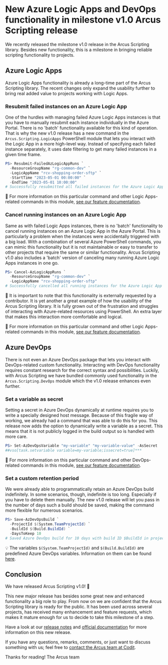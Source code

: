 # New Azure Logic Apps and DevOps functionality in milestone v1.0 Arcus Scripting release
We recently released the milestone v1.0 release in the Arcus Scripting library. Besides new functionality, this is a milestone in bringing reliable scripting functionality to projects.

## Azure Logic Apps
Azure Logic Apps functionality is already a long-time part of the Arcus Scripting library. The recent changes only expand the usability further to bring real added value to projects working with Logic Apps.

### Resubmit failed instances on an Azure Logic App
One of the hurdles with managing failed Azure Logic Apps instances is that you have to manually resubmit each instance individually in the Azure Portal. There is no 'batch' functionality available for this kind of operation. That is why the new v1.0 release has a new command in the `Arcus.Scripting.LogicApps` PowerShell module that lets you interact with the Logic App in a more high-level way. Instead of specifying each failed instance separately, it uses date filtering to get many failed instances in a given time frame.

```powershell
PS> Resubmit-FailedAzLogicAppRuns `
  -ResourceGroupName "rg-common-dev" `
  -LogicAppName "rcv-shopping-order-sftp" `
  -StartTime "2023-05-01 00:00:00" `
  -EndTime "2023-05-01 10:00:00"
# Successfully resubmitted all failed instances for the Azure Logic App 'rcv-shopping-order-sftp' in resource group 'rg-common-dev' from '2023-05-01 00:00:00' and until '2023-05-01 10:00:00'
```

🔗 For more information on this particular command and other Logic Apps-related commands in this module, [see our feature documentation](https://scripting.arcus-azure.net/Features/powershell/azure-logic-apps).

### Cancel running instances on an Azure Logic App
Same as with failed Logic Apps instances, there is no 'batch' functionality to cancel running instances on an Azure Logic App in the Azure Portal. This is particularly a problem when the instances were accidentally triggered with a big load. With a combination of several Azure PowerShell commands, you can mimic this functionality but it is not maintainable or easy to transfer to other projects that require the same or similar functionality. Arcus Scripting v1.0 also includes a 'batch' version of canceling many running Azure Logic Apps instances in one go.

```powershell
PS> Cancel-AzLogicAppRuns `
  -ResourceGroupName "rg-common-dev" `
  -LogicAppName "rcv-shopping-order-sftp"
# Successfully cancelled all running instances for the Azure Logic App 'rcv-shopping-order-sftp' in resource group 'rg-common-dev'
```

🚩 It is important to note that this functionality is externally requested by a contributor. It is yet another a great example of how the usability of the Arcus Scripting library. It is fully grown out of the frustration and struggles of interacting with Azure-related resources using PowerShell. An extra layer that makes this interaction more comfortable and logical.

🔗 For more information on this particular command and other Logic Apps-related commands in this module, [see our feature documentation](https://scripting.arcus-azure.net/Features/powershell/azure-logic-apps).

## Azure DevOps
There is not even an Azure DevOps package that lets you interact with DevOps-related custom functionality. Interacting with DevOps functionality requires constant research for the correct syntax and possibilities. Luckily, with Arcus Scripting we have bundled commonly used functionality in the `Arcus.Scripting.DevOps` module which the v1.0 release enhances even further. 

### Set a variable as secret
Setting a secret in Azure DevOps dynamically at runtime requires you to write a specially designed host message. Because of this fragile way of working, we already had a command that was able to do this for you. This release now adds the option to dynamically write a variable as a secret. This means that it is not publicly logged in the build output so is handled with more care.

```powershell
PS> Set-AzDevOpsVariable "my-variable" "my-variable-value" -AsSecret
##vso[task.setvariable variable=my-variable;issecret=true]***
```

🔗 For more information on this particular command and other DevOps-related commands in this module, [see our feature documentation](https://scripting.arcus-azure.net/Features/powershell/azure-devops).

### Set a custom retention period
We were already able to programmatically retain an Azure DevOps build indefinitely. In some scenarios, though, indefinite is too long. Especially if you have to delete them manually. The new v1.0 release will let you pass in the number of days such a build should be saved, making the command more flexible for numerous scenarios.

```powershell
PS> Save-AzDevOpsBuild `
  -ProjectId $(System.TeamProjectId) `
  -BuildId $(Build.BuildId) `
  -DaysToKeep 10
# Saved Azure DevOps build for 10 days with build ID $BuildId in project $ProjectId
```

💡 The variables `$(System.TeamProjectId)` and `$(Build.BuildId)` are predefined Azure DevOps variables. Information on them can be found [here](https://docs.microsoft.com/en-us/azure/devops/pipelines/build/variables?view=azure-devops&tabs=yaml).

## Conclusion
We have released Arcus Scripting v1.0! 🎉

This new major release has besides some great new and enhanced functionality a big role to play. From now on we are confident that the Arcus Scripting library is ready for the public. It has been used across several projects, has received many enhancement and feature requests, which makes it mature enough for us to decide to take this milestone of a step.

Have a look at our [release notes](https://github.com/arcus-azure/arcus.scripting/releases/tag/v1.0.0) and [official documentation](https://scripting.arcus-azure.net/) for more information on this new release.

If you have any questions, remarks, comments, or just want to discuss something with us; feel free to [contact the Arcus team at Codit](https://github.com/arcus-azure/arcus.scripting/issues/new/choose).

Thanks for reading!
The Arcus team